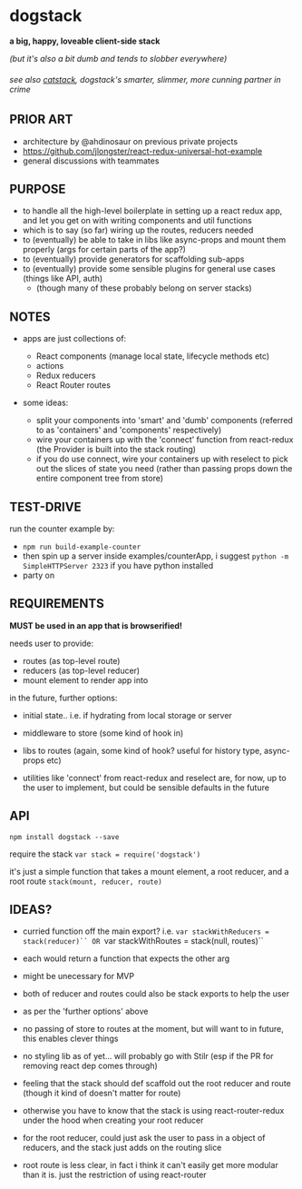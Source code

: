 # dogstack

**a big, happy, loveable client-side stack**

_(but it's also a bit dumb and tends to slobber everywhere)_

###### see also [catstack](https://github.com/enspiral-root-systems/cat-stack), dogstack's smarter, slimmer, more cunning partner in crime

## PRIOR ART

- architecture by @ahdinosaur on previous private projects
- https://github.com/jlongster/react-redux-universal-hot-example
- general discussions with teammates

## PURPOSE

- to handle all the high-level boilerplate in setting up a react redux app, and let you get on with writing components and util functions
- which is to say (so far) wiring up the routes, reducers needed
- to (eventually) be able to take in libs like async-props and mount them properly (args for certain parts of the app?)
- to (eventually) provide generators for scaffolding sub-apps
- to (eventually) provide some sensible plugins for general use cases (things like API, auth)
  - (though many of these probably belong on server stacks)

## NOTES

- apps are just collections of:
  - React components (manage local state, lifecycle methods etc)
  - actions
  - Redux reducers
  - React Router routes

- some ideas:
  - split your components into 'smart' and 'dumb' components (referred to as 'containers' and 'components' respectively)
  - wire your containers up with the 'connect' function from react-redux (the Provider is built into the stack routing)
  - if you do use connect, wire your containers up with reselect to pick out the slices of state you need (rather than passing props down the entire component tree from store)

## TEST-DRIVE

run the counter example by:
- `npm run build-example-counter`
- then spin up a server inside examples/counterApp, i suggest `python -m SimpleHTTPServer 2323` if you have python installed
- party on

## REQUIREMENTS

**MUST be used in an app that is browserified!**

needs user to provide:
- routes (as top-level route)
- reducers (as top-level reducer)
- mount element to render app into

in the future, further options:
- initial state.. i.e. if hydrating from local storage or server
- middleware to store (some kind of hook in)
- libs to routes (again, some kind of hook? useful for history type, async-props etc)

- utilities like 'connect' from react-redux and reselect are, for now, up to the user to implement, but could be sensible defaults in the future

## API

`npm install dogstack --save`

require the stack
`var stack = require('dogstack')`

it's just a simple function that takes a mount element, a root reducer, and a root route
`stack(mount, reducer, route)`

## IDEAS?

* curried function off the main export? i.e.
`var stackWithReducers = stack(reducer)``
OR
`var stackWithRoutes = stack(null, routes)``
* each would return a function that expects the other arg
* might be unecessary for MVP

* both of reducer and routes could also be stack exports to help the user
* as per the 'further options' above
* no passing of store to routes at the moment, but will want to in future, this enables clever things

- no styling lib as of yet... will probably go with Stilr (esp if the PR for removing react dep comes through)


- feeling that the stack should def scaffold out the root reducer and route (though it kind of doesn't matter for route)
- otherwise you have to know that the stack is using react-router-redux under the hood when creating your root reducer

- for the root reducer, could just ask the user to pass in a object of reducers, and the stack just adds on the routing slice
- root route is less clear, in fact i think it can't easily get more modular than it is. just the restriction of using react-router
